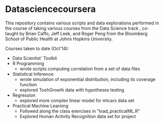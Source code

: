 Datasciencecoursera
===================

This repository contains various scripts and data explorations performed in the course of taking various courses from the Data Science track , co-taught by Brian Caffo, Jeff Leek, and Roger Peng from the Bloomberg School of Public Health at Johns Hopkins University.

Courses taken to date (Oct'14):
- Data Scientist' Toolkit
- R Programming
  * wrote scripts computing correlation from a set of data files
- Statistical Inference:
  * wrote simulation of exponential distribution, including its coverage function
  * explored ToohGrowth data with hypotheses testing
- Regression
  * explored more complex linear model for mtcars data set
- Practical Machine Learning
  * Followed along the class exercises in "load_practicalML.R"
  * Explored Human Activity Recognition data set for project
